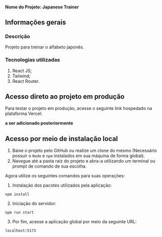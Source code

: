 #### Nome do Projeto: Japanese Trainer

## Informações gerais

### Descrição

Projeto para treinar o alfabeto japonês.

### Tecnologias utilizadas

1. React JS;
2. Tailwind;
3. React Router.

## Acesso direto ao projeto em produção

Para testar o projeto em produção, acesse o seguinte link hospedado na plataforma Vercel:<br>

**a ser adicionado posteriormente**

## Acesso por meio de instalação local

1. Baixe o projeto pelo GitHub ou realize um clone do mesmo (Necessário possuir o `Node` e `npm` instalados em sua máquina de forma global).
2. Navegue até a pasta raiz do projeto e abra-a utilizando um terminal ou prompt de comando de sua escolha.

Agora utilize os seguintes comandos para suas operações:

1. Instalação dos pacotes utilizados pela aplicação:

`npm install`

2. Iniciação do servidor:

`npm run start`

3. Por fim, acesse a aplicação global por meio da seguinte URL:

`localhost:5173`
